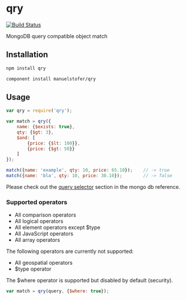 # qry
[![Build Status](https://travis-ci.org/manuelstofer/qry.png?branch=master)](https://travis-ci.org/manuelstofer/qry)

MongoDB query compatible object match

## Installation

```bash
npm install qry
```

```bash
component install manuelstofer/qry
```

## Usage

```Javascript
var qry = require('qry');

var match = qry({
    name: {$exists: true},
    qty: {$gt: 3},
    $and: [
        {price: {$lt: 100}},
        {price: {$gt: 50}}
    ]
});

match({name: 'example', qty: 10, price: 65.10});    // -> true
match({name: 'bla', qty: 10, price: 30.10});        // -> false
```

Please check out the [query selector](http://docs.mongodb.org/manual/reference/operators/#query-selectors) section
in the mongo db reference.


### Supported operators

- All comparison operators
- All logical operators
- All element operators except $type
- All JavaScript operators
- All array operators

The following operators are currently not supported:

- All geospatial operators
- $type operator

The $where operator is supported but disabled by default (security).

```Javascript
var match = qry(query, {$where: true});
```
